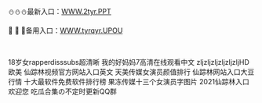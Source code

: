 <p>
	⛄⛄⛄最新入口：<a href="http://www.baidu.com/link?url=6MA2SWnO3Raqke39an_0PUxosM6ZrUGzi1BN9tNnlPW&wd">WWW.2tyr.PPT</a> 
	<p>
		🧜
🧜
🧜备用入口：<a href="http://www.baidu.com/link?url=6MA2SWnO3Raqke39an_0PUxosM6ZrUGzi1BN9tNnlPW&wd">WWW.tyrqyr.UPOU</a> 
	</p>
	<p>
		<br />
	</p>
	<p>
		18岁女rapperdisssubs超清晰
我的好妈妈7高清在线观看中文
zljzljzljzljzljzljHD欧美
仙踪林视频官方网站入口英文
天美传媒女演员颜值排行
仙踪林网站入口大豆行情
十大最软件免费软件排行榜
果冻传媒十三个女演员字图片
2021仙踪林入口欢迎您
吃瓜合集の不定时更新QQ群
	</p>
